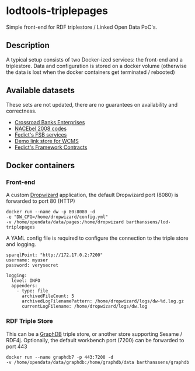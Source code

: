 # lodtools-triplepages

Simple front-end for RDF triplestore / Linked Open Data PoC's.

## Description

A typical setup consists of two Docker-ized services: the front-end and a triplestore.
Data and configuration is stored on a docker volume
(otherwise the data is lost when the docker containers get terminated / rebooted)

## Available datasets

These sets are not updated, there are no guarantees on availability and correctness.

  * [Crossroad Banks Enterprises](doc/CBE_NACEBEL.md)
  * [NACEbel 2008 codes](doc/CBE_NACEBEL.md) 
  * [Fedict's FSB services](doc/FSB.md) 
  * [Demo link store for WCMS](doc/LINK.md)
  * [Fedict's Framework Contracts](doc/PROCUREMENT.md)



## Docker containers

### Front-end

A custom [Dropwizard](http://www.dropwizard.io/) application, the default Dropwizard port (8080) is forwarded to port 80 (HTTP)

```
docker run --name dw -p 80:8080 -d 
-e "DW_CFG=/home/dropwizard/config.yml" 
-v /home/opendata/data/pages:/home/dropwizard barthanssens/lod-triplepages
```

A YAML config file is required to configure the connection to the triple store and logging.
```
sparqlPoint: "http://172.17.0.2:7200"
username: myuser
password: verysecret

logging:
  level: INFO
  appenders:
    - type: file
      archivedFileCount: 5
      archivedLogFilenamePattern: /home/dropwizard/logs/dw-%d.log.gz
      currentLogFilename: /home/dropwizard/logs/dw.log
```

### RDF Triple Store

This can be a [GraphDB](doc/GRAPHDB.md) triple store, or another store supporting Sesame / RDF4j.
Optionally, the default workbench port (7200) can be forwarded to port 443

```
docker run --name graphdb7 -p 443:7200 -d 
-v /home/opendata/data/graphdb:/home/graphdb/data barthanssens/graphdb
```

